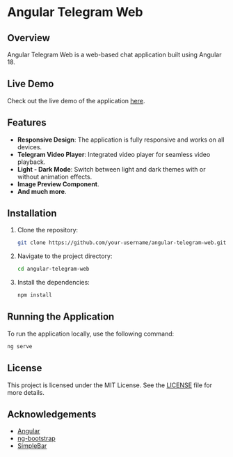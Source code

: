 # Angular Telegram Web

## Overview
Angular Telegram Web is a web-based chat application built using Angular 18.

## Live Demo
Check out the live demo of the application [here](https://angular-telegram-web.web.app).

## Features
- **Responsive Design**: The application is fully responsive and works on all devices.
- **Telegram Video Player**: Integrated video player for seamless video playback.
- **Light - Dark Mode**: Switch between light and dark themes with or without animation effects.
- **Image Preview Component**.
- **And much more**.

## Installation
1. Clone the repository:
    ```sh
    git clone https://github.com/your-username/angular-telegram-web.git
    ```
2. Navigate to the project directory:
    ```sh
    cd angular-telegram-web
    ```
3. Install the dependencies:
    ```sh
    npm install
    ```
## Running the Application
To run the application locally, use the following command:
```sh
ng serve
```

## License
This project is licensed under the MIT License. See the [LICENSE](https://github.com/myounis1996/angular-telegram-web/blob/main/LICENSE) file for more details.

## Acknowledgements
- [Angular](https://angular.io/)
- [ng-bootstrap](https://ng-bootstrap.github.io/)
- [SimpleBar](https://github.com/Grsmto/simplebar)

